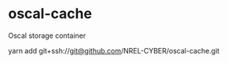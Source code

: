 # oscal-cache
 Oscal storage container
 
 yarn add git+ssh://git@github.com/NREL-CYBER/oscal-cache.git
